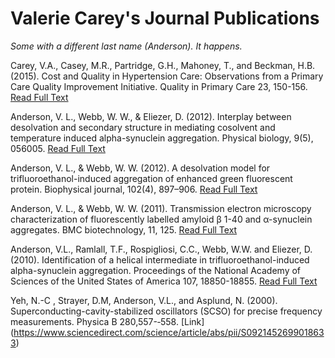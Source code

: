 # Valerie Carey's Journal Publications

*Some with a different last name (Anderson).  It happens.*


Carey, V.A., Casey, M.R., Partridge, G.H., Mahoney, T., and Beckman, H.B. (2015).  Cost and Quality in Hypertension Care: Observations from a Primary Care Quality Improvement Initiative.  Quality in Primary Care 23, 150-156. [Read Full Text](https://www.researchgate.net/publication/277247984_Cost_and_Quality_in_Hypertension_Care_Observations_from_a_Primary_Care_Quality_Improvement_Initiative)

Anderson, V. L., Webb, W. W., & Eliezer, D. (2012). Interplay between desolvation and secondary structure in mediating cosolvent and temperature induced alpha-synuclein aggregation. Physical biology, 9(5), 056005.  [Read Full Text](https://pmc.ncbi.nlm.nih.gov/articles/PMC3588587/)

Anderson, V. L., & Webb, W. W. (2012). A desolvation model for trifluoroethanol-induced aggregation of enhanced green fluorescent protein. Biophysical journal, 102(4), 897–906. [Read Full Text](https://pmc.ncbi.nlm.nih.gov/articles/PMC3283811/)

Anderson, V. L., & Webb, W. W. (2011). Transmission electron microscopy characterization of fluorescently labelled amyloid β 1-40 and α-synuclein aggregates. BMC biotechnology, 11, 125. [Read Full Text](https://pubmed.ncbi.nlm.nih.gov/22182687/)

Anderson, V.L., Ramlall, T.F., Rospigliosi, C.C., Webb, W.W. and Eliezer, D. (2010). Identification of a helical intermediate in trifluoroethanol-induced alpha-synuclein aggregation. Proceedings of the National Academy of Sciences of the United States of America 107, 18850-18855. [Read Full Text](https://www.pnas.org/doi/10.1073/pnas.1012336107)

Yeh, N.-C , Strayer, D.M, Anderson, V.L., and Asplund, N. (2000).
Superconducting-cavity-stabilized oscillators (SCSO) for precise frequency measurements. Physica B 280,557-­‐558. [Link] (https://www.sciencedirect.com/science/article/abs/pii/S0921452699018633)



